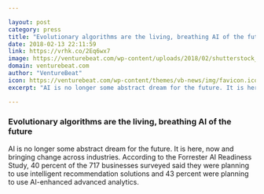```yaml
---

layout: post
category: press
title: "Evolutionary algorithms are the living, breathing AI of the future"
date: 2018-02-13 22:11:59
link: https://vrhk.co/2Eq6wx7
image: https://venturebeat.com/wp-content/uploads/2018/02/shutterstock_608519237-e1518500895109.jpg?fit=780%2C585&strip=all
domain: venturebeat.com
author: "VentureBeat"
icon: https://venturebeat.com/wp-content/themes/vb-news/img/favicon.ico
excerpt: "AI is no longer some abstract dream for the future. It is here, now and bringing change across industries. According to the Forrester AI Readiness Study, 40 percent of the 717 businesses surveyed said they were planning to use intelligent recommendation solutions and 43 percent were planning to use AI-enhanced advanced analytics."

---
```


### Evolutionary algorithms are the living, breathing AI of the future

AI is no longer some abstract dream for the future. It is here, now and bringing change across industries. According to the Forrester AI Readiness Study, 40 percent of the 717 businesses surveyed said they were planning to use intelligent recommendation solutions and 43 percent were planning to use AI-enhanced advanced analytics.